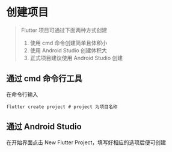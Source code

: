 # 创建项目

> Flutter 项目可通过下面两种方式创建
>
> 1. 使用 cmd 命令创建简单且体积小
> 2. 使用 Android Studio 创建体积大
> 3. 正式项目建议使用 Android Studio 创建

## 通过 cmd 命令行工具

在命令行输入

```shell
flutter create project # project 为项目名称
```

## 通过 Android Studio

在开始界面点击 New Flutter Project，填写好相应的选项后便可创建
